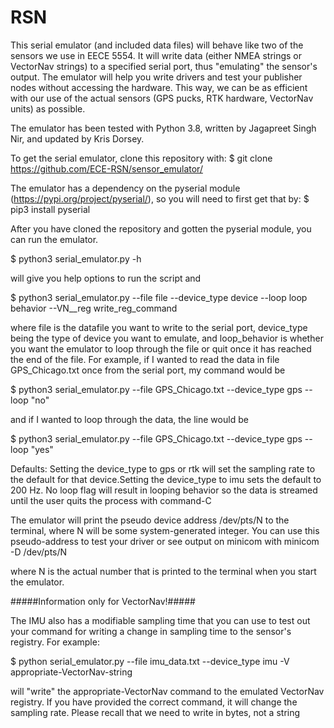 # RSN

This serial emulator (and included data files) will behave like two of the sensors we use in EECE 5554. It will write data (either NMEA strings or VectorNav strings) to a specified serial port, thus "emulating" the sensor's output. The emulator will help you write drivers and test your publisher nodes without accessing the hardware. This way, we can be as efficient with our use of the actual sensors (GPS pucks, RTK hardware, VectorNav units) as possible. 

The emulator has been tested with Python 3.8, written by Jagapreet Singh Nir, and updated by Kris Dorsey.

To get the serial emulator, clone this repository with:
$ git clone https://github.com/ECE-RSN/sensor_emulator/

The emulator has a dependency on the pyserial module (https://pypi.org/project/pyserial/), so you will need to first get that by: 
$ pip3 install pyserial

After you have cloned the repository and gotten the pyserial module, you can run the emulator. 

$ python3 serial_emulator.py -h 

will give you help options to run the script and 

$ python3 serial_emulator.py --file file --device_type device --loop loop behavior --VN__reg write_reg_command

where file is the datafile you want to write to the serial port, device_type being the type of device you want to emulate, and loop_behavior is whether you want the emulator to loop through the file or quit once it has reached the end of the file. For example, if I wanted to read the data in file GPS_Chicago.txt once from the serial port, my command would be 

$ python3 serial_emulator.py --file GPS_Chicago.txt --device_type gps --loop "no"

and if I wanted to loop through the data, the line would be 

$ python3 serial_emulator.py --file GPS_Chicago.txt --device_type gps --loop "yes"

Defaults: Setting the device_type to gps or rtk will set the sampling rate to the default for that device.Setting the device_type to imu sets the default to 200 Hz. No loop flag will result in looping behavior so the data is streamed until the user quits the process with command-C

The emulator will print the pseudo device address /dev/pts/N to the terminal, where N will be some system-generated integer. You can use this pseudo-address to test your driver or see output on minicom with 
    minicom -D /dev/pts/N

where N is the actual number that is printed to the terminal when you start the emulator.

#####Information only for VectorNav!#####

The IMU also has a modifiable sampling time that you can use to test out your command for writing a change in sampling time to the sensor's registry. For example: 

$ python serial_emulator.py --file imu_data.txt --device_type imu -V appropriate-VectorNav-string

will "write" the appropriate-VectorNav command to the emulated VectorNav registry. If you have provided the correct command, it will change the sampling rate. Please recall that we need to write in bytes, not a string

